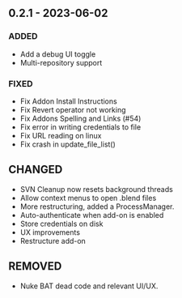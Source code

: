 ## 0.2.1 - 2023-06-02 
 
### ADDED 
- Add a debug UI toggle
- Multi-repository support


### FIXED 
- Fix Addon Install Instructions
- Fix Revert operator not working
- Fix Addons Spelling and Links (#54)
- Fix error in writing credentials to file
- Fix URL reading on linux
- Fix crash in update_file_list()

## CHANGED
- SVN Cleanup now resets background threads
- Allow context menus to open .blend files
- More restructuring, added a ProcessManager.
- Auto-authenticate when add-on is enabled
- Store credentials on disk
- UX improvements
- Restructure add-on

## REMOVED
- Nuke BAT dead code and relevant UI/UX.
